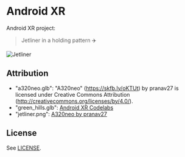# Android XR

Android XR project:

> Jetliner in a holding pattern ✈️

![Jetliner](./jetliner.png)

## Attribution
- "a320neo.glb": "A320neo" (https://skfb.ly/oKTUt) by pranav27 is licensed under Creative Commons Attribution (http://creativecommons.org/licenses/by/4.0/).
- "green_hills.glb": [Android XR Codelabs](https://github.com/android/xr-codelabs/blob/fdc8296b397b91a45ea4f4fc2cf0519ca2acc72a/xr-fundamentals/part2/app/src/main/assets/green_hills_ktx2_mipmap.glb)
- "jetliner.png": [A320neo by pranav27](https://skfb.ly/oKTUt)

## License

See [LICENSE](LICENSE).
